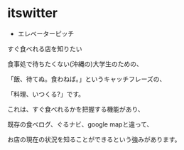# itswitter

* エレベーターピッチ

すぐ食べれる店を知りたい

食事処で待ちたくない(沖縄の)大学生のための、

「飯、待てぬ。食わねば。」というキャッチフレーズの、

「料理、いつくる?」です。

これは、すぐ食べれるかを把握する機能があり、

既存の食べログ、ぐるナビ、google mapと違って、

お店の現在の状況を知ることができるという強みがあります。

